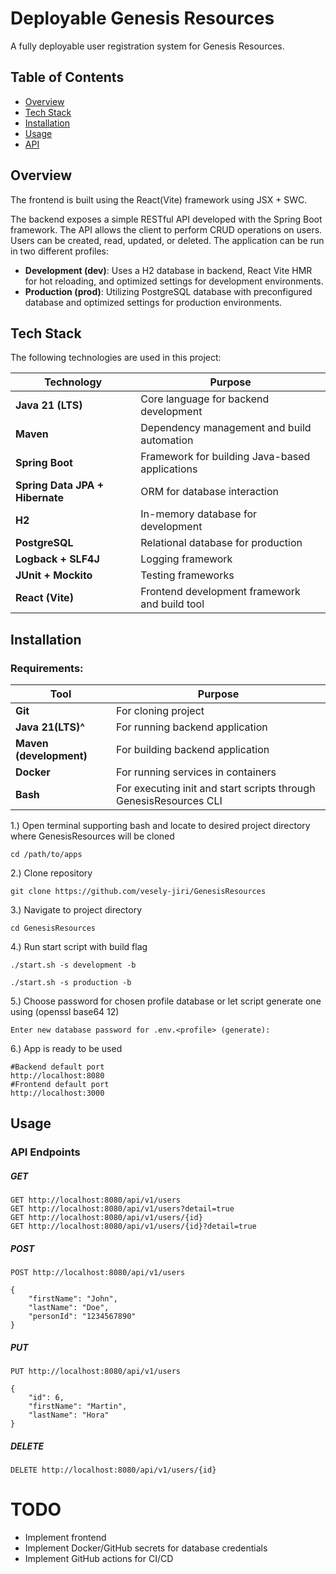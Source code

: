 # Deployable Genesis Resources

A fully deployable user registration system for Genesis Resources.

## Table of Contents

- [Overview](#overview)
- [Tech Stack](#tech-stack)
- [Installation](#installation)
- [Usage](#usage)
- [API](#api)

## Overview

The frontend is built using the React(Vite) framework using JSX + SWC.

The backend exposes a simple RESTful API developed with the Spring Boot framework. The API allows the client to perform CRUD operations on users. Users can be created, read, updated, or deleted.
The application can be run in two different profiles:

- **Development (dev)**: Uses a H2 database in backend, React Vite HMR for hot reloading, and optimized settings for development environments. 
- **Production (prod)**: Utilizing PostgreSQL database with preconfigured database and optimized settings for production environments.

## Tech Stack

The following technologies are used in this project:

| **Technology**                | **Purpose**                                   |
|-------------------------------|-----------------------------------------------|
| **Java 21 (LTS)**              | Core language for backend development         |
| **Maven**                      | Dependency management and build automation    |
| **Spring Boot**                | Framework for building Java-based applications|
| **Spring Data JPA + Hibernate**| ORM for database interaction                  |
| **H2**                         | In-memory database for development            |
| **PostgreSQL**                 | Relational database for production            |
| **Logback + SLF4J**            | Logging framework                             |
| **JUnit + Mockito**            | Testing frameworks                            |
| **React (Vite)**               | Frontend development framework and build tool |


## Installation

### Requirements:

| **Tool**                   | **Purpose**                                   |
|----------------------------|-----------------------------------------------|
| **Git**                     | For cloning project                          |
| **Java 21(LTS)^**           | For running backend application              |
| **Maven (development)**     | For building backend application             |
| **Docker**                  | For running services in containers           |
| **Bash**                    | For executing init and start scripts through GenesisResources CLI |

1.) Open terminal supporting bash and locate to desired project directory where GenesisResources will be cloned
```
cd /path/to/apps
```

2.) Clone repository
```
git clone https://github.com/vesely-jiri/GenesisResources
```

3.) Navigate to project directory
```
cd GenesisResources
```

4.) Run start script with build flag
```
./start.sh -s development -b
```
```
./start.sh -s production -b
```

5.) Choose password for chosen profile database or let script generate one using (openssl base64 12)
```
Enter new database password for .env.<profile> (generate):
```

6.) App is ready to be used
```
#Backend default port
http://localhost:8080
#Frontend default port
http://localhost:3000
```

## Usage

### API Endpoints

##### GET

```
GET http://localhost:8080/api/v1/users
GET http://localhost:8080/api/v1/users?detail=true
GET http://localhost:8080/api/v1/users/{id}
GET http://localhost:8080/api/v1/users/{id}?detail=true
```

##### POST

```
POST http://localhost:8080/api/v1/users
```
```
{
    "firstName": "John",
    "lastName": "Doe",
    "personId": "1234567890"
}
```

##### PUT

```
PUT http://localhost:8080/api/v1/users
```
```
{
    "id": 6,
    "firstName": "Martin",
    "lastName": "Hora"
}
```

##### DELETE

```
DELETE http://localhost:8080/api/v1/users/{id}
```

# TODO
- Implement frontend
- Implement Docker/GitHub secrets for database credentials
- Implement GitHub actions for CI/CD
